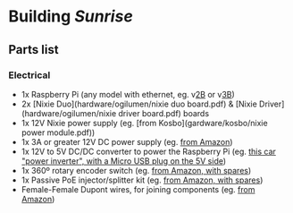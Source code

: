 # Building _Sunrise_

## Parts list

### Electrical

- 1x Raspberry Pi (any model with ethernet, eg. v[2B](https://www.raspberrypi.org/products/raspberry-pi-2-model-b/) or v[3B](https://www.raspberrypi.org/products/raspberry-pi-3-model-b/))
- 2x [Nixie Duo](hardware/ogilumen/nixie duo board.pdf) & [Nixie Driver](hardware/ogilumen/nixie driver board.pdf) boards
- 1x 12V Nixie power supply (eg. [from Kosbo](gardware/kosbo/nixie power module.pdf))
- 1x 3A or greater 12V DC power supply (eg. [from Amazon](https://www.amazon.co.uk/gp/product/B00KNT5UVW/ref=oh_aui_detailpage_o01_s00?ie=UTF8&psc=1))
- 1x 12V to 5V DC/DC converter to power the Raspberry Pi (eg. [this car "power inverter", with a Micro USB plug on the 5V side](https://www.amazon.co.uk/gp/product/B00U2DGJD2/ref=oh_aui_detailpage_o01_s01?ie=UTF8&psc=1))
- 1x 360º rotary encoder switch (eg. [from Amazon, with spares](https://www.amazon.co.uk/gp/product/B0197X1UZY/ref=oh_aui_detailpage_o01_s01?ie=UTF8&psc=1))
- 1x Passive PoE injector/splitter kit (eg. [from Amazon, with spares](https://www.amazon.co.uk/gp/product/B01M4GJGI8/ref=oh_aui_detailpage_o01_s01?ie=UTF8&psc=1))
- Female-Female Dupont wires, for joining components (eg. [from Amazon](https://www.amazon.co.uk/gp/product/B01EV70C78/ref=oh_aui_detailpage_o01_s01?ie=UTF8&psc=1))
